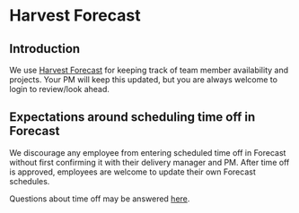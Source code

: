 # Harvest Forecast

## Introduction

We use [Harvest Forecast](https://forecastapp.com/615047/schedule/projects) for keeping track of team member availability and projects. Your PM will keep this updated, but you are always welcome to login to review/look ahead.

## Expectations around scheduling time off in Forecast

We discourage any employee from entering scheduled time off in Forecast without first confirming it with their delivery manager and PM. After time off is approved, employees are welcome to update their own Forecast schedules.

Questions about time off may be answered [here](../../040-employee-handbook-us/benefits-and-holidays.md).
